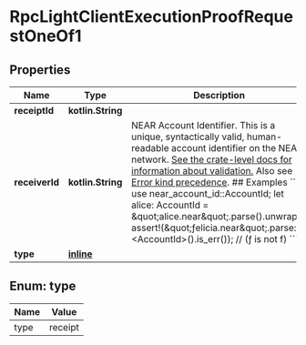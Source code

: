 
# RpcLightClientExecutionProofRequestOneOf1

## Properties
| Name | Type | Description | Notes |
| ------------ | ------------- | ------------- | ------------- |
| **receiptId** | **kotlin.String** |  |  |
| **receiverId** | **kotlin.String** | NEAR Account Identifier.  This is a unique, syntactically valid, human-readable account identifier on the NEAR network.  [See the crate-level docs for information about validation.](index.html#account-id-rules)  Also see [Error kind precedence](AccountId#error-kind-precedence).  ## Examples  &#x60;&#x60;&#x60; use near_account_id::AccountId;  let alice: AccountId &#x3D; \&quot;alice.near\&quot;.parse().unwrap();  assert!(\&quot;ƒelicia.near\&quot;.parse::&lt;AccountId&gt;().is_err()); // (ƒ is not f) &#x60;&#x60;&#x60; |  |
| **type** | [**inline**](#Type) |  |  |


<a id="Type"></a>
## Enum: type
| Name | Value |
| ---- | ----- |
| type | receipt |



